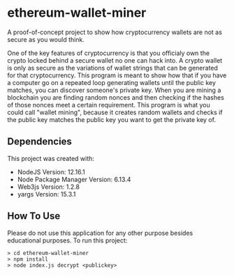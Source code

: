 # ethereum-wallet-miner
A proof-of-concept project to show how cryptocurrency wallets are not as secure as you would think.

One of the key features of cryptocurrency is that you officialy own the crypto locked behind a secure wallet no one can hack into. A crypto wallet is only as secure as the variations of wallet strings that can be generated for that cryptocurrency. This program is meant to show how that if you have a computer go on a repeated loop generating wallets until the public key matches, you can discover someone's private key. When you are mining a blockchain you are finding random nonces and then checking if the hashes of those nonces meet a certain requirement. This program is what you could call "wallet mining", because it creates random wallets and checks if the public key matches the public key you want to get the private key of.

## Dependencies
This project was created with:
* NodeJS Version: 12.16.1
* Node Package Manager Version: 6.13.4
* Web3js Version: 1.2.8
* yargs Version: 15.3.1

## How To Use
Please do not use this application for any other purpose besides educational purposes.
To run this project:
```
> cd ethereum-wallet-miner
> npm install
> node index.js decrypt <publickey>
```
